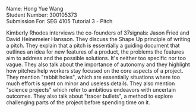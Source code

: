 Name: Hong Yue Wang \
Student Number: 300105373 \
Submission For: SEG 4105 Tutorial 3 - Pitch

Kimberly Rhodes interviews the co-founders of 37signals: Jason Fried and David Heinemeier Hansson. They discuss the Shape Up principle of writing a pitch. They explain that a pitch is essentially a guiding document that outlines an idea for new features of a product, the problems the features aim to address and the possible solutions. It's neither too specific nor too vague. They also talk about the importance of autonomy and they highlight how pitches help workers stay focused on the core aspects of a project. They mention "rabbit holes", which are essentially situations where too much effort is spent on minor and useless details. They also mention "science projects" which refer to ambitious endeavors with uncertain outcomes. They also talk about "tracer bullets", a method to explore challenging parts of the project before spending time on it.